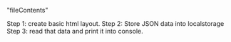 "fileContents"

Step 1: create basic html layout.
Step 2: Store JSON data into localstorage
Step 3: read that data and print it into console.

